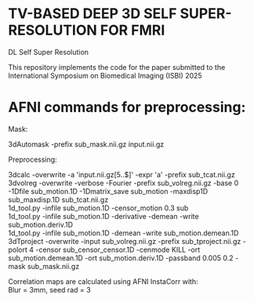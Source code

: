 # TV-BASED DEEP 3D SELF SUPER-RESOLUTION FOR FMRI
DL Self Super Resolution

This repository implements the code for the paper submitted to the International Symposium on Biomedical Imaging (ISBI) 2025

# AFNI commands for preprocessing:

Mask:

3dAutomask -prefix sub_mask.nii.gz input.nii.gz

Preprocessing:

3dcalc -overwrite -a 'input.nii.gz[5..$]' -expr 'a' -prefix sub_tcat.nii.gz  
3dvolreg -overwrite -verbose -Fourier -prefix sub_volreg.nii.gz -base 0 -1Dfile sub_motion.1D -1Dmatrix_save sub_motion -maxdisp1D sub_maxdisp.1D sub_tcat.nii.gz  
1d_tool.py -infile sub_motion.1D -censor_motion 0.3 sub  
1d_tool.py -infile sub_motion.1D -derivative -demean -write sub_motion.deriv.1D  
1d_tool.py -infile sub_motion.1D -demean -write sub_motion.demean.1D  
3dTproject -overwrite -input sub_volreg.nii.gz -prefix sub_tproject.nii.gz -polort 4 -censor sub_censor_censor.1D -cenmode KILL -ort sub_motion.demean.1D -ort sub_motion.deriv.1D -passband 0.005 0.2 -mask sub_mask.nii.gz  

Correlation maps are calculated using AFNI InstaCorr with:  
Blur = 3mm, seed rad = 3

